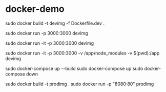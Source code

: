 # docker-demo

<!-- build docker.dev file -->
sudo docker build -t devimg -f Dockerfile.dev .

<!-- run docker image with port mapping -->
sudo docker run -p 3000:3000 devimg

<!-- if development server stops automatically -->
sudo docker run -it -p 3000:3000 devimg

<!--  Docker volumes and bookmarking volumes for automatic reload -->
sudo docker run -it -p 3000:3000 -v /app/node_modules -v $(pwd):/app devimg

<!-- docker-compose  -->
sudo docker-compose up --build
sudo docker-compose up
sudo docker-compose down

<!-- run for production dockerfile -->
sudo docker build -t prodimg .
sudo docker run -p "8080:80" prodimg   <!-- 80 is the default port of nginx -->
